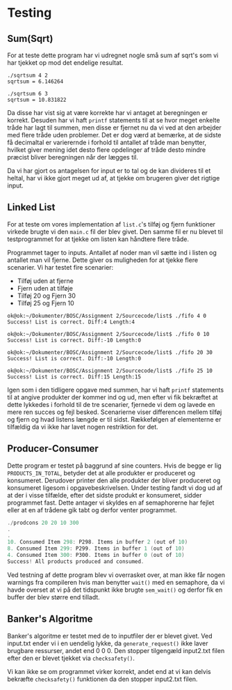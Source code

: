 # Testing

## Sum(Sqrt)
For at teste dette program har vi udregnet nogle små sum af sqrt's som vi har tjekket op mod det endelige resultat.

~~~
./sqrtsum 4 2
sqrtsum = 6.146264

./sqrtsum 6 3
sqrtsum = 10.831822
~~~

Da disse har vist sig at være korrekte har vi antaget at beregningen er korrekt. Desuden har vi haft `printf` statements til at se hvor meget enkelte tråde har lagt til summen, men disse er fjernet nu da vi ved at den arbejder med flere tråde uden problemer.
Det er dog værd at bemærke, at de sidste få decimaltal er varierernde i forhold til antallet af tråde man benytter, hvilket giver mening idet desto flere opdelinger af tråde desto mindre præcist bliver beregningen når der lægges til.

Da vi har gjort os antagelsen for input er to tal og de kan divideres til et heltal, har vi ikke gjort meget ud af, at tjekke om brugeren giver det rigtige input.

## Linked List
For at teste om vores implementation af `list.c`'s tilføj og fjern funktioner virkede brugte vi den `main.c` fil der blev givet. Den samme fil er nu blevet til testprogrammet for at tjekke om listen kan håndtere flere tråde.

Programmet tager to inputs. Antallet af noder man vil sætte ind i listen og antallet man vil fjerne. Dette giver os muligheden for at tjekke flere scenarier.
Vi har testet fire scenarier:

* Tilføj uden at fjerne
* Fjern uden at tilføje
* Tilføj 20 og Fjern 30
* Tilføj 25 og Fjern 10

~~~
ok@ok:~/Dokumenter/BOSC/Assignment 2/Sourcecode/list$ ./fifo 4 0
Success! List is correct. Diff:4 Length:4

ok@ok:~/Dokumenter/BOSC/Assignment 2/Sourcecode/list$ ./fifo 0 10
Success! List is correct. Diff:-10 Length:0

ok@ok:~/Dokumenter/BOSC/Assignment 2/Sourcecode/list$ ./fifo 20 30
Success! List is correct. Diff:-10 Length:0

ok@ok:~/Dokumenter/BOSC/Assignment 2/Sourcecode/list$ ./fifo 25 10
Success! List is correct. Diff:15 Length:15
~~~

Igen som i den tidligere opgave med summen, har vi haft `printf` statements til at angive produkter der kommer ind og ud, men efter vi fik bekræftet at dette lykkedes i forhold til de tre scenarier, fjernede vi dem og lavede en mere ren succes og fejl besked. Scenarierne viser differencen mellem tilføj og fjern og hvad listens længde er til sidst. Rækkefølgen af elementerne er tilfældig da vi ikke har lavet nogen restriktion for det.

## Producer-Consumer
Dette program er testet på baggrund af sine counters. Hvis de begge er lig `PRODUCTS_IN_TOTAL`, betyder det at alle produkter er produceret og konsumeret.
Derudover printer den alle produkter der bliver produceret og konsumeret ligesom i opgavebeskrivelsen. Under testing fandt vi dog ud af at der i visse tilfælde, efter det sidste produkt er konsumeret, sidder programmet fast. Dette antager vi skyldes en af semaphorerne har fejlet eller at en af trådene gik tabt og derfor venter programmet.

~~~c
./prodcons 20 20 10 300
.
.
10. Consumed Item 298: P298. Items in buffer 2 (out of 10)
8. Consumed Item 299: P299. Items in buffer 1 (out of 10)
4. Consumed Item 300: P300. Items in buffer 0 (out of 10)
Success! All products produced and consumed.
~~~

Ved testning af dette program blev vi overrasket over, at man ikke får nogen warnings fra compileren hvis man benytter `wait()` med en semaphore, da vi havde overset at vi på det tidspunkt ikke brugte `sem_wait()` og derfor fik en buffer der blev større end tilladt.

## Banker's Algoritme
Banker's algoritme er testet med de to inputfiler der er blevet givet. Ved input.txt ender vi i en uendelig lykke, da `generate_request()` ikke laver brugbare ressurser, andet end 0 0 0. Den stopper tilgengæld input2.txt filen efter den er blevet tjekket via `checksafety()`.

Vi kan ikke se om programmet virker korrekt, andet end at vi kan delvis bekræfte `checksafety()` funktionen da den stopper input2.txt filen.


